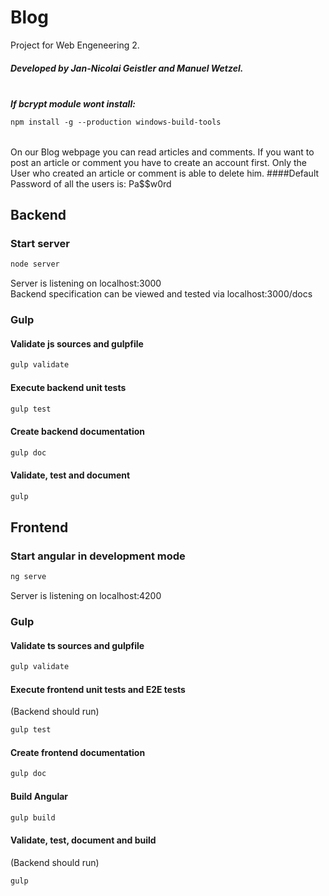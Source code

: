 # Blog
Project for Web Engeneering 2.
##### Developed by Jan-Nicolai Geistler and Manuel Wetzel.
\
_**If bcrypt module wont install:**_
```bash
npm install -g --production windows-build-tools
```
\
On our Blog webpage you can read articles and comments. If you want to post an article or comment you have to create an account first.
Only the User who created an article or comment is able to delete him.
####Default Password of all the users is: Pa$$w0rd
 
## Backend

### Start server
```bash
node server
```

Server is listening on localhost:3000\
Backend specification can be viewed and tested via localhost:3000/docs 

### Gulp

#### Validate js sources and gulpfile
```bash
gulp validate
```
 
#### Execute backend unit tests
```bash
gulp test
```
 
#### Create backend documentation
```bash
gulp doc
```

#### Validate, test and document
```bash
gulp
```


## Frontend

### Start angular in development mode
```bash
ng serve
```

Server is listening on localhost:4200

### Gulp

#### Validate ts sources and gulpfile
```bash
gulp validate
```
 
#### Execute frontend unit tests and E2E tests
(Backend should run)
```bash
gulp test
```
 
#### Create frontend documentation
```bash
gulp doc
```

#### Build Angular
```bash
gulp build
```

#### Validate, test, document and build
(Backend should run)
```bash
gulp
```
